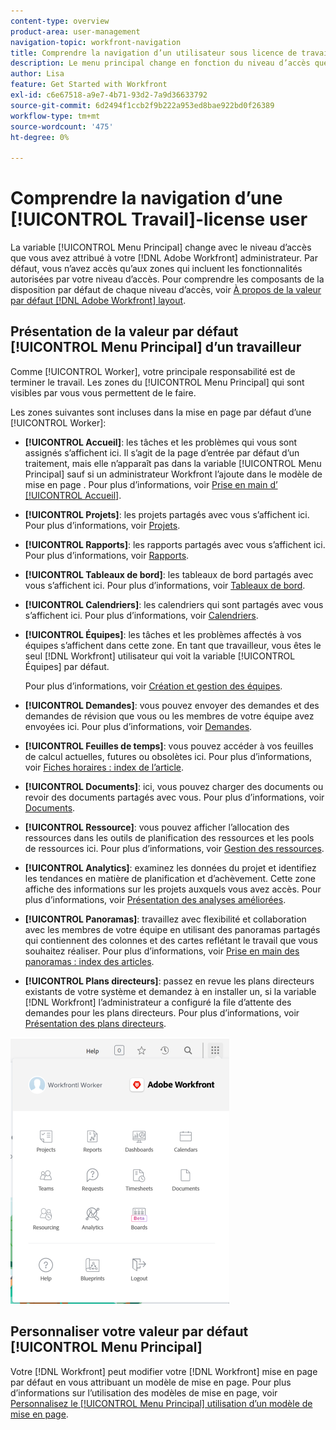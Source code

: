 ```yaml
---
content-type: overview
product-area: user-management
navigation-topic: workfront-navigation
title: Comprendre la navigation d’un utilisateur sous licence de travail
description: Le menu principal change en fonction du niveau d’accès que vous avez attribué à votre [!DNL Adobe Workfront] administrateur. Par défaut, vous n’avez accès qu’aux zones qui incluent les fonctionnalités autorisées par votre niveau d’accès.
author: Lisa
feature: Get Started with Workfront
exl-id: c6e67518-a9e7-4b71-93d2-7a9d36633792
source-git-commit: 6d2494f1ccb2f9b222a953ed8bae922bd0f26389
workflow-type: tm+mt
source-wordcount: '475'
ht-degree: 0%

---
```


# Comprendre la navigation d’une [!UICONTROL Travail]-license user

La variable [!UICONTROL Menu Principal] change avec le niveau d’accès que vous avez attribué à votre [!DNL Adobe Workfront] administrateur. Par défaut, vous n’avez accès qu’aux zones qui incluent les fonctionnalités autorisées par votre niveau d’accès. Pour comprendre les composants de la disposition par défaut de chaque niveau d’accès, voir [À propos de la valeur par défaut [!DNL Adobe Workfront] layout](../../../administration-and-setup/customize-workfront/use-layout-templates/about-the-default-wf-layout.md).

## Présentation de la valeur par défaut [!UICONTROL Menu Principal] d’un travailleur

Comme [!UICONTROL Worker], votre principale responsabilité est de terminer le travail. Les zones du [!UICONTROL Menu Principal] qui sont visibles par vous vous permettent de le faire.

Les zones suivantes sont incluses dans la mise en page par défaut d’une [!UICONTROL Worker]:

* **[!UICONTROL Accueil]**: les tâches et les problèmes qui vous sont assignés s’affichent ici. Il s’agit de la page d’entrée par défaut d’un traitement, mais elle n’apparaît pas dans la variable [!UICONTROL Menu Principal] sauf si un administrateur Workfront l’ajoute dans le modèle de mise en page .  Pour plus d’informations, voir [Prise en main d’ [!UICONTROL Accueil]](../../../workfront-basics/using-home/using-the-home-area/get-started-with-home.md).

* **[!UICONTROL Projets]**: les projets partagés avec vous s’affichent ici. Pour plus d’informations, voir [Projets](../../../manage-work/projects/projects-overview.md).

* **[!UICONTROL Rapports]**: les rapports partagés avec vous s’affichent ici. Pour plus d’informations, voir [Rapports](../../../reports-and-dashboards/reports/reports-overview.md).

* **[!UICONTROL Tableaux de bord]**: les tableaux de bord partagés avec vous s’affichent ici. Pour plus d’informations, voir [Tableaux de bord](../../../reports-and-dashboards/dashboards/dashboards-overview.md).

* **[!UICONTROL Calendriers]**: les calendriers qui sont partagés avec vous s’affichent ici. Pour plus d’informations, voir [Calendriers](../../../reports-and-dashboards/reports/calendars/calendars.md).

* **[!UICONTROL Équipes]**: les tâches et les problèmes affectés à vos équipes s’affichent dans cette zone. En tant que travailleur, vous êtes le seul [!DNL Workfront] utilisateur qui voit la variable [!UICONTROL Équipes] par défaut.

  Pour plus d’informations, voir [Création et gestion des équipes](../../../people-teams-and-groups/create-and-manage-teams/create-and-mange-teams.md).

* **[!UICONTROL Demandes]**: vous pouvez envoyer des demandes et des demandes de révision que vous ou les membres de votre équipe avez envoyées ici. Pour plus d’informations, voir [Demandes](../../../manage-work/requests/requests-overview.md).

* **[!UICONTROL Feuilles de temps]**: vous pouvez accéder à vos feuilles de calcul actuelles, futures ou obsolètes ici. Pour plus d’informations, voir [Fiches horaires : index de l’article](../../../timesheets/timesheets-all.md).

* **[!UICONTROL Documents]**: ici, vous pouvez charger des documents ou revoir des documents partagés avec vous. Pour plus d’informations, voir [Documents](../../../documents/documents-overview.md).

* **[!UICONTROL Ressource]**: vous pouvez afficher l’allocation des ressources dans les outils de planification des ressources et les pools de ressources ici. Pour plus d’informations, voir [Gestion des ressources](../../../resource-mgmt/manage-resources.md).

* **[!UICONTROL Analytics]**: examinez les données du projet et identifiez les tendances en matière de planification et d’achèvement. Cette zone affiche des informations sur les projets auxquels vous avez accès. Pour plus d’informations, voir [Présentation des analyses améliorées](../../../enhanced-analytics/enhanced-analytics-overview.md).

* **[!UICONTROL Panoramas]**: travaillez avec flexibilité et collaboration avec les membres de votre équipe en utilisant des panoramas partagés qui contiennent des colonnes et des cartes reflétant le travail que vous souhaitez réaliser. Pour plus d’informations, voir [Prise en main des panoramas : index des articles](../../../agile/get-started-with-boards/get-started-with-boards.md).

* **[!UICONTROL Plans directeurs]**: passez en revue les plans directeurs existants de votre système et demandez à en installer un, si la variable [!DNL Workfront] l’administrateur a configuré la file d’attente des demandes pour les plans directeurs. Pour plus d’informations, voir [Présentation des plans directeurs](../../../administration-and-setup/blueprints/blueprints-overview.md).

![](assets/worker-main-menu-350x426.png)

## Personnaliser votre valeur par défaut [!UICONTROL Menu Principal]

Votre [!DNL Workfront] peut modifier votre [!DNL Workfront] mise en page par défaut en vous attribuant un modèle de mise en page. Pour plus d’informations sur l’utilisation des modèles de mise en page, voir  [Personnalisez le [!UICONTROL Menu Principal] utilisation d’un modèle de mise en page](../../../administration-and-setup/customize-workfront/use-layout-templates/customize-main-menu.md).
